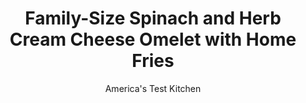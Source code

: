---
layout: ../../layouts/MarkdownPostLayout.astro
title: Family-Size Spinach and Herb Cream Cheese Omelet with Home Fries
author: America's Test Kitchen
pubDate: 2023-03-15
description: "Dill, chives, and baby spinach add fresh notes to this rich omelet."
image_url: https://res.cloudinary.com/hksqkdlah/image/upload/ar_1:1,c_fill,dpr_2.0,f_auto,fl_lossy.progressive.strip_profile,g_faces:auto,q_auto:low,w_344/SFS_FamilySizedSpinachHerbedCreamCheeseOmeletHomeFries_20_mqv9gi
tags: ["Main Courses","Potatoes","Eggs","Cheese","Weeknight","Breakfast & Brunch"]
calories: 1927
protein: 19
carbohydrates: 43
fats: 25
fiber: 6
ingredients: ["2 pounds, Yukon gold potatoes, unpeeled, cut into ½-inch pieces","3 tablespoons, unsalted butter, melted, plus 3 tablespoons unsalted butter, divided","1¼ teaspoons plus ⅛ teaspoon, table salt, divided","1 teaspoon, pepper, divided","½ teaspoon, smoked paprika","6 ounces (6 cups), baby spinach, chopped coarse","2 , garlic cloves, minced","3 ounces, cream cheese, softened","2 tablespoons chopped, fresh dill","2 tablespoons chopped, fresh chives","8 , large eggs"]
serves: 4
time: "55 minutes"
instructions: ["Adjust oven rack to middle position and heat oven to 475 degrees. Toss potatoes with melted butter, 1 teaspoon salt, ½ teaspoon pepper, and paprika on rimmed baking sheet. Roast until potatoes are tender and browned, 25 to 28 minutes.","Meanwhile, melt 1 tablespoon butter in 12-inch nonstick skillet over medium-high heat. Add spinach and garlic and cook until wilted and skillet is dry, about 4 minutes. Stir in cream cheese, dill, chives, ⅛ teaspoon salt, and ¼ teaspoon pepper. Transfer spinach mixture to bowl and cover to keep warm.","Whisk eggs, remaining ¼ teaspoon salt, and remaining ¼ teaspoon pepper together in bowl. Melt remaining 2 tablespoons butter in now-empty skillet over medium heat. Add eggs and cook, stirring, until mixture is thickened, about 2 minutes. Spread eggs to even layer and cook until bottom of omelet is just set but top is still runny, about 1 minute. Cover skillet; reduce heat to low; and cook until top of omelet begins to set but is still moist, 4 to 5 minutes. Spread spinach mixture evenly over eggs and fold omelet in half. Cut into wedges and serve with potatoes."]
nutrition: ["1390 mg Potassium, K","378 mg Phosphorus, P","157 mg Calcium, Ca","4 mg Iron, Fe","102 mg Magnesium, Mg","943 mg Sodium, Na","2 mg Zinc, Zn","25 g Total lipid (fat)","2 mg Niacin","7 g Fatty acids, total monounsaturated","2 g Fatty acids, total polyunsaturated","58 mg Vitamin C, total ascorbic acid","2 µg Vitamin D (D2 + D3)","418 mg Cholesterol","12 g Fatty acids, total saturated","6 g Fiber, total dietary","170 µg Folate, food","3 g Sugars, total","215 µg Vitamin K (phylloquinone)","311 g Water","43 g Carbohydrate, by difference","170 µg Folate, DFE","19 g Protein","2 mg Vitamin E (alpha-tocopherol)","521 µg Vitamin A, RAE","481 kcal Energy","1927 calories"]
notes: "Serve with fresh fruit."
---